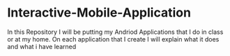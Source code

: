 # Interactive-Mobile-Application
In this Repository I will be putting my Andriod Applications that I do in class or at my home. On each application that I create
I will explain what it does and what i have learned
